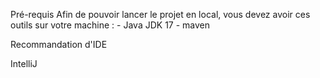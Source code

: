Pré-requis
Afin de pouvoir lancer le projet en local, vous devez avoir ces outils sur votre machine : - Java JDK 17 - maven

Recommandation d'IDE

IntelliJ 
